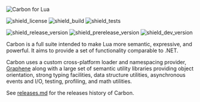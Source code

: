 ![Carbon for Lua][carbon_banner]

![shield_license]
![shield_build]
![shield_tests]

![shield_release_version]
![shield_prerelease_version]
![shield_dev_version]

Carbon is a full suite intended to make Lua more semantic, expressive, and powerful. It aims to provide a set of functionality comparable to .NET.

Carbon uses a custom cross-platform loader and namespacing provider, [Graphene][graphene] along with a large set of semantic utility libraries providing object orientation, strong typing facilities, data structure utilities, asynchronous events and I/O, testing, profiling, and math utilities.

See [releases.md](releases.md) for the releases history of Carbon.

[graphene]: https://github.com/lua-carbon/graphene
[carbon_banner]: https://raw.githubusercontent.com/lua-carbon/carbon/master/assets/carbon-banner.png
[carbon_icon]: https://raw.githubusercontent.com/lua-carbon/carbon/master/assets/carbon-icon.png

[shield_license]: https://img.shields.io/badge/license-zlib/libpng-333333.svg?style=flat-square
[shield_build]: https://img.shields.io/badge/build-unknown-lightgrey.svg?style=flat-square
[shield_tests]: https://img.shields.io/badge/tests-0/0-lightgrey.svg?style=flat-square
[shield_release_version]: https://img.shields.io/github/release/lua-carbon/carbon.svg?style=flat-square
[shield_prerelease_version]: https://img.shields.io/github/tag/lua-carbon/carbon.svg?style=flat-square&label=prerelease
[shield_dev_version]: https://img.shields.io/badge/development-1.0.0-orange.svg?style=flat-square